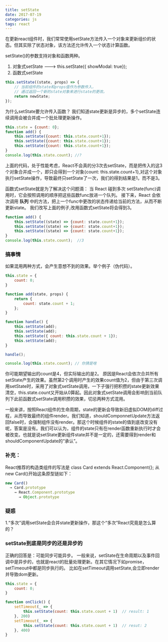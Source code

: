 ```yaml
---
title: setState
date: 2017-07-19
categories: js
tags: react
---
```



在更新react组件时，我们常常使用setState方法传入一个对象来更新组价的状态。但其实除了状态对象，该方法还允许传入一个状态计算函数。

setState()的参数支持对象和函数两种。
1. 对象式setState ---> this.setState({ showModal: true});
2. 函数式setState
```javascript
this.setState((state, props) => {
    // 当前组件的state和props值作为参数传入，
    // 通过返回一个新的state对象来进行state的更改。
    return newState;
});
```


为什么setState要允许传入函数？
我们知道state更新是异步的，多个setState连续调用会被合并成一个批处理更新操作。
```javascript
this.state = {count: 0};
function add() {
    this.setState({count: this.state.count+1});
    this.setState({count: this.state.count+1});
    this.setState({count: this.state.count+1});
}
console.log(this.state.count); //?
```
上面的代码，处于性能考虑，React不会真的分3次去setState，而是把传入的这3个对象合并成一个，即只会得到一个对象{count: this.state.count+1},对这个对象执行setState操作，导致最终只setState了一次，我们的得到结果是1，而不是3。


函数式setState就是为了解决这个问题滴：
当 React 碰到多次 setState(func)调用时，它会按照调用的顺序把这些函数func放进一个队列。
接下来，React 会依次调用 **队列** 中的方法，把上一个func中更改的状态传递给当前的方法，从而不断更新state。
我们改写上面的例子,改用函数式setState将会得到3。
```javascript
function add() {
    this.setState((state) => {count: state.count+1});
    this.setState((state) => {count: state.count+1});
    this.setState((state) => {count: state.count+1});
}
console.log(this.state.count);  //3
```

### 搞事情
如果混用两种方式，会产生意想不到的效果。举个例子（伪代码）。
```javascript
this.state = {
    count: 0;
}

function add(state, props) {
    return {
        count: state.count + 1;
    };
}

function handle() {
    this.setState(add);
    this.setState(add);
    this.setState({ count: this.state.count + 1});
    this.setState(add);
}

handle();

console.log(this.state.count); // 你猜是啥
```
你可能期望输出的count是4，但实际输出的是2。
原因是React会依次合并所有setState产生的效果。虽然第2个调用时产生的效果count值为2，但由于第三次调用setState时，采用了对象式setState调用，一下子强行把积攒的state更新效果清空，this.state.count又开始从0算起。因此对象式setState调用会影响到当前队列下此前函数式setState调用积攒的效果，切忌两种方式混用。



一般来讲，按照React组件的生命周期，state的更新会导致新旧虚拟DOM的diff过程，从而导致最终的组件render。我们知道，shouldComponnetUpdate方法返回false时，会强制组件没有render。那这个时候组件的state的值到底改变没有呢，答案是没有。我们可以认为，组件的state只有在render函数重新执行时才会被改变。也就是说setState更新组件state并不是一定的，还需要得到render和shouldComponentUpdate的“承认”。



### 补充：

React推荐的构造类组件的写法是 class Card extends React.Component{};
从new Card()开始这条原型链如下：
```javascript
new Card()
  → Card.prototype 
    → React.Component.prototype 
      → Object.prototype
```

### 疑惑
1.“多次”调用setState会合并state更新操作，那这个“多次”React究竟是怎么算的？


### setState到底是同步的还是异步的
正确的回答是：可能同步可能异步。
一般来说，setState在生命周期以及事件回调中是异步的，也就是react的批量处理更新。在其它情况下如promise，setTimeout中都是同步执行的。
比如在setTimeout调用setState,会立即render并导致dom更新。
```javascript
this.state = {
    count: 0;
}

function onClick() {
    setTimeout(_ => {
        this.setState(count: this.state.count + 1)  // result: 1
    }, 200)
    setTimeout(_ => {
        this.setState(count: this.state.count + 1)  // resut: 2
    }, 400)
}
```

